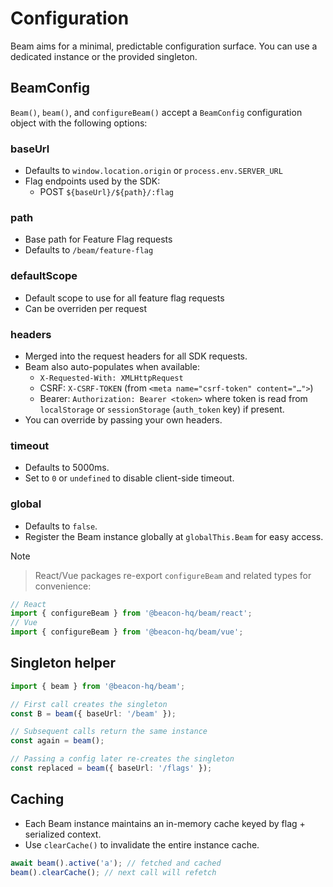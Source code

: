 # Configuration

Beam aims for a minimal, predictable configuration surface. You can use a dedicated instance or the provided singleton.

## BeamConfig

`Beam()`, `beam()`, and `configureBeam()` accept a `BeamConfig` configuration object with the following options:

### baseUrl

- Defaults to `window.location.origin` or `process.env.SERVER_URL`
- Flag endpoints used by the SDK:
    - POST `${baseUrl}/${path}/:flag`

### path

- Base path for Feature Flag requests
- Defaults to `/beam/feature-flag`

### defaultScope

- Default scope to use for all feature flag requests
- Can be overriden per request

### headers

- Merged into the request headers for all SDK requests.
- Beam also auto-populates when available:
    - `X-Requested-With: XMLHttpRequest`
    - CSRF: `X-CSRF-TOKEN` (from `<meta name="csrf-token" content="…">`)
    - Bearer: `Authorization: Bearer <token>` where token is read from `localStorage` or `sessionStorage` (`auth_token` key) if present.
- You can override by passing your own headers.

### timeout

- Defaults to 5000ms.
- Set to `0` or `undefined` to disable client-side timeout.

### global

- Defaults to `false`.
- Register the Beam instance globally at `globalThis.Beam` for easy access.

> [!NOTE]
>
> > React/Vue packages re-export `configureBeam` and related types for convenience:

```ts
// React
import { configureBeam } from '@beacon-hq/beam/react';
// Vue
import { configureBeam } from '@beacon-hq/beam/vue';
```

## Singleton helper

```ts
import { beam } from '@beacon-hq/beam';

// First call creates the singleton
const B = beam({ baseUrl: '/beam' });

// Subsequent calls return the same instance
const again = beam();

// Passing a config later re-creates the singleton
const replaced = beam({ baseUrl: '/flags' });
```

## Caching

- Each Beam instance maintains an in-memory cache keyed by flag + serialized context.
- Use `clearCache()` to invalidate the entire instance cache.

```ts
await beam().active('a'); // fetched and cached
beam().clearCache(); // next call will refetch
```
